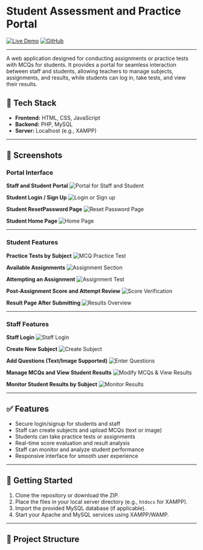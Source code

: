 # Student Assessment and Practice Portal

[![Live Demo](https://img.shields.io/badge/Live%20Demo-Click%20Here-brightgreen)](http://online-examination-portal.kesug.com/examination/index.html) 
[![GitHub](https://img.shields.io/badge/GitHub-Repository-blue)](https://github.com/eswarsainandan04/online-examination-portal)

---

A web application designed for conducting assignments or practice tests with MCQs for students. It provides a portal for seamless interaction between staff and students, allowing teachers to manage subjects, assignments, and results, while students can log in, take tests, and view their results.

## 🔧 Tech Stack

- **Frontend:** HTML, CSS, JavaScript  
- **Backend:** PHP, MySQL  
- **Server:** Localhost (e.g., XAMPP)

---

## 📸 Screenshots

### Portal Interface

**Staff and Student Portal**
![Portal for Staff and Student](student/Screenshot%202024-11-10%20234133.png)

**Student Login / Sign Up**
![Login or Sign up](student/Screenshot%202024-11-10%20234147.png)

**Student ResetPassword Page**
![Reset Password Page](student/Screenshot%2025-09-13%195253.png)


**Student Home Page**
![Home Page](student/Screenshot%202024-11-10%20234338.png)

---

### Student Features

**Practice Tests by Subject**
![MCQ Practice Test](student/Screenshot%202024-11-10%20234501.png)

**Available Assignments**
![Assignment Section](student/Screenshot%202024-11-10%20234544.png)

**Attempting an Assignment**
![Assignment Test](student/Screenshot%202024-11-10%20234736.png)

**Post-Assignment Score and Attempt Review**
![Score Verification](student/Screenshot%202024-11-10%20234851.png)

**Result Page After Submitting**
![Results Overview](student/Screenshot%202024-11-10%20234958.png)


---

### Staff Features

**Staff Login**
![Staff Login](student/Screenshot%202024-11-10%20235159.png)

**Create New Subject**
![Create Subject](student/Screenshot%202024-11-10%20235107.png)

**Add Questions (Text/Image Supported)**
![Enter Questions](student/Screenshot%202024-11-10%20235123.png)

**Manage MCQs and View Student Results**
![Modify MCQs & View Results](student/Screenshot%202024-11-10%20235140.png)

**Monitor Student Results by Subject**
![Monitor Results](student/Screenshot%202024-11-10%20235227.png)

---

## ✅ Features

- Secure login/signup for students and staff
- Staff can create subjects and upload MCQs (text or image)
- Students can take practice tests or assignments
- Real-time score evaluation and result analysis
- Staff can monitor and analyze student performance
- Responsive interface for smooth user experience

---

## 🚀 Getting Started

1. Clone the repository or download the ZIP.
2. Place the files in your local server directory (e.g., `htdocs` for XAMPP).
3. Import the provided MySQL database (if applicable).
4. Start your Apache and MySQL services using XAMPP/WAMP.

---

## 📂 Project Structure




